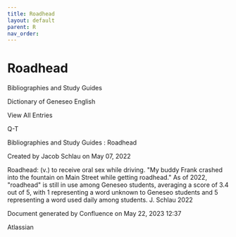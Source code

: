 ```yaml
---
title: Roadhead
layout: default
parent: R
nav_order:
---
```


# Roadhead

Bibliographies and Study Guides

Dictionary of Geneseo English

View All Entries

Q-T

Bibliographies and Study Guides : Roadhead

Created by  Jacob Schlau on May 07, 2022

Roadhead: (v.) to receive oral sex while driving. &quot;My buddy Frank crashed into the fountain on Main Street while getting roadhead.&quot; As of 2022, &quot;roadhead&quot; is still in use among Geneseo students, averaging a score of 3.4 out of 5, with 1 representing a word unknown to Geneseo students and 5 representing a word used daily among students. J. Schlau 2022

Document generated by Confluence on May 22, 2023 12:37

Atlassian
